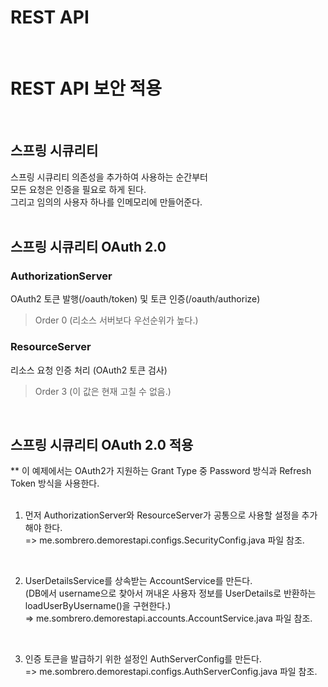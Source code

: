 # REST API
<br/>

# REST API 보안 적용
<br/>

## 스프링 시큐리티
스프링 시큐리티 의존성을 추가하여 사용하는 순간부터 <br/>
모든 요청은 인증을 필요로 하게 된다. <br/>
그리고 임의의 사용자 하나를 인메모리에 만들어준다. <br/>
<br/>

## 스프링 시큐리티 OAuth 2.0
### AuthorizationServer
OAuth2 토큰 발행(/oauth/token) 및 토큰 인증(/oauth/authorize)
> Order 0 (리소스 서버보다 우선순위가 높다.)
### ResourceServer
리소스 요청 인증 처리 (OAuth2 토큰 검사)
> Order 3 (이 값은 현재 고칠 수 없음.)

<br/>

## 스프링 시큐리티 OAuth 2.0 적용 
** 이 예제에서는 OAuth2가 지원하는 Grant Type 중 Password 방식과 Refresh Token 방식을 사용한다. <br/>
<br/>

1. 먼저 AuthorizationServer와 ResourceServer가 공통으로 사용할 설정을 추가해야 한다. <br/>
=> me.sombrero.demorestapi.configs.SecurityConfig.java 파일 참조. <br/>
<br/>

2. UserDetailsService를 상속받는 AccountService를 만든다.<br/>
(DB에서 username으로 찾아서 꺼내온 사용자 정보를 UserDetails로 반환하는 loadUserByUsername()을 구현한다.)<br/>
=> me.sombrero.demorestapi.accounts.AccountService.java 파일 참조. <br/>
<br/>

3. 인증 토큰을 발급하기 위한 설정인 AuthServerConfig를 만든다.<br/>
=> me.sombrero.demorestapi.configs.AuthServerConfig.java 파일 참조. <br/>
<br/>

